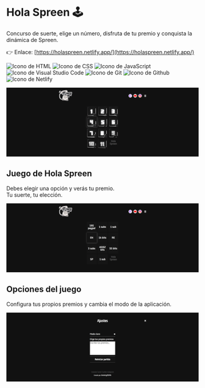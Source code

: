 # Hola Spreen 🕹️

Concurso de suerte, elige un número, disfruta de tu premio y conquista la dinámica de Spreen.

👉 Enlace: [https://holaspreen.netlify.app/](https://holaspreen.netlify.app/)  

<p align="left">
  <img src="https://img.shields.io/badge/HTML5-E34F26?style=for-the-badge&logo=html5&logoColor=white" alt="Icono de HTML">
  <img src="https://img.shields.io/badge/CSS3-1572B6?style=for-the-badge&logo=css3&logoColor=white" alt="Icono de CSS">
  <img src="https://img.shields.io/badge/JavaScript-323330?style=for-the-badge&logo=javascript&logoColor=F7DF1E" alt="Icono de JavaScript">
  <img src="https://img.shields.io/badge/Visual_Studio_Code-0078D4?style=for-the-badge&logo=visual%20studio%20code&logoColor=white" alt="Icono de Visual Studio Code">
  <img src="https://img.shields.io/badge/GIT-E44C30?style=for-the-badge&logo=git&logoColor=white" alt="Icono de Git">
  <img src="https://img.shields.io/badge/GitHub-100000?style=for-the-badge&logo=github&logoColor=white" alt="Icono de Github">
  <img src="https://img.shields.io/badge/Netlify-00C7B7?style=for-the-badge&logo=netlify&logoColor=white" alt="Icono de Netlify">
</p>

![Hero de Hola Spreen](./img/readme/hero.png)

## Juego de Hola Spreen

Debes elegir una opción y verás tu premio.  
Tu suerte, tu elección.

![Juego de Hola Spreen](./img/readme/game.png)

## Opciones del juego

Configura tus propios premios y cambia el modo de la aplicación.

![Opciones de Hola Spreen](./img/readme/options.png)